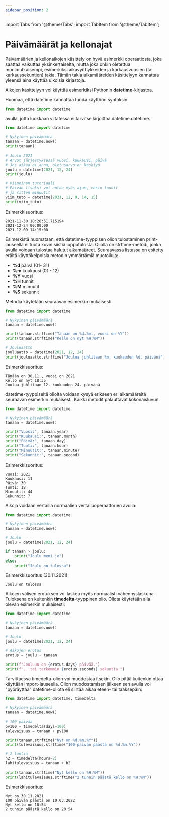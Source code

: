 ```yaml
---
sidebar_position: 2
---
```

import Tabs from '@theme/Tabs';
import TabItem from '@theme/TabItem';


# Päivämäärät ja kellonajat

Päivämäärien ja kellonaikojen käsittely on hyvä esimerkki operaatiosta, joka saattaa vaikuttaa yksinkertaiselta, mutta joka onkin oletettua monimutkaisempi, esimerkiksi aikavyöhykkeiden ja karkausvuosien (tai karkaussekuntien) takia. Tämän takia aikamääreiden käsittelyyn kannattaa yleensä aina käyttää ulkoisia kirjastoja.

Aikojen käsittelyyn voi käyttää esimerkiksi Pythonin **datetime**-kirjastoa.

Huomaa, että datetime kannattaa tuoda käyttöön syntaksin

```python 
from datetime import datetime
 ```

avulla, jotta luokkaan viitatessa ei tarvitse kirjoittaa datetime.datetime.

```python 
from datetime import datetime

# Nykyinen päivämäärä
tanaan = datetime.now()
print(tanaan)

# Joulu 2021
# Arvot järjestyksessä vuosi, kuukausi, päivä
# Jos aikaa ei anna, oletusarvo on keskiyö
joulu = datetime(2021, 12, 24)
print(joulu)

# Viimeinen tutoriaali
# Päivän lisäksi voi antaa myös ajan, ensin tunnit
# ja sitten minuutit
viim_tuto = datetime(2021, 12, 9, 14, 15)
print(viim_tuto)
 ```

Esimerkkisuoritus:
``` 
2021-11-30 18:28:51.715194
2021-12-24 00:00:00
2021-12-09 14:15:00
 ```

Esimerkistä huomataan, että datetime-tyyppisen olion tulostaminen print-lauseella ei tuota kovin siistiä lopputulosta. Oliolla on strftime-metodi, jonka avulla voidaan tulostaa halutut aikamääreet. Seuraavassa listassa on esitetty eräitä käyttökelpoisia metodin ymmärtämiä muotoiluja:

- **%d**   päivä (01- 31)
- **%m**   kuukausi (01 - 12)
- **%Y**   vuosi
- **%H**   tunnit
- **%M**   minuutit
- **%S**   sekunnit


Metodia käytetään seuraavan esimerkin mukaisesti:

```python 
from datetime import datetime

# Nykyinen päivämäärä
tanaan = datetime.now()

print(tanaan.strftime("Tänään on %d.%m., vuosi on %Y"))
print(tanaan.strftime("Kello on nyt %H:%M"))

# Jouluaatto
jouluaatto = datetime(2021, 12, 24)
print(jouluaatto.strftime("Joulua juhlitaan %m. kuukauden %d. päivänä"))
 ```

Esimerkkisuoritus:
```
Tänään on 30.11., vuosi on 2021
Kello on nyt 18:35
Joulua juhlitaan 12. kuukauden 24. päivänä
 ```

datetime-tyyppiseltä oliolta voidaan kysyä erikseen eri aikamääreitä seuraavan esimerkin mukaisesti. Kaikki metodit palauttavat kokonaisluvun.

```python 
from datetime import datetime

# Nykyinen päivämäärä
tanaan = datetime.now()

print("Vuosi:", tanaan.year)
print("Kuukausi:", tanaan.month)
print("Päivä:", tanaan.day)
print("Tunti:", tanaan.hour)
print("Minuutit:", tanaan.minute)
print("Sekunnit:", tanaan.second)
 ```

Esimerkkisuoritus:
```
Vuosi: 2021
Kuukausi: 11
Päivä: 30
Tunti: 18
Minuutit: 44
Sekunnit: 7
 ```

Aikoja voidaan vertailla normaalien vertailuoperaattorien avulla:

```python 
from datetime import datetime

# Nykyinen päivämäärä
tanaan = datetime.now()

# Joulu
joulu = datetime(2021, 12, 24)

if tanaan > joulu:
    print("Joulu meni jo")
else:
    print("Joulu on tulossa")
 ```

Esimerkkisuoritus (30.11.2021):
```
Joulu on tulossa
 ```

Aikojen välisen erotuksen voi laskea myös normaalisti vähennyslaskuna. Tuloksena on kuitenkin **timedelta**-tyyppinen olio. Oliota käytetään alla olevan esimerkin mukaisesti:

```python 
from datetime import datetime

# Nykyinen päivämäärä
tanaan = datetime.now()

# Joulu
joulu = datetime(2021, 12, 24)

# Aikojen erotus
erotus = joulu - tanaan

print(f"Jouluun on {erotus.days} päivää.")
print(f"...tai tarkemmin {erotus.seconds} sekuntia.")
 ```

Tarvittaessa timedelta-olion voi muodostaa itsekin. Olio pitää kuitenkin ottaa käyttään import-lauseella. Olion muodostamisen jälkeen sen avulla voi "pyöräyttää" datetime-oliota eli siirtää aikaa eteen- tai taaksepäin:

```python 
from datetime import datetime, timedelta

# Nykyinen päivämäärä
tanaan = datetime.now()

# 100 päivää
pv100 = timedelta(days=100)
tulevaisuus = tanaan + pv100

print(tanaan.strftime("Nyt on %d.%m.%Y"))
print(tulevaisuus.strftime("100 päivän päästä on %d.%m.%Y"))

# 2 tuntia
h2 = timedelta(hours=2)
lahitulevaisuus = tanaan + h2

print(tanaan.strftime("Nyt kello on %H:%M"))
print(lahitulevaisuus.strftime("2 tunnin päästä kello on %H:%M"))
 ```

Esimerkkisuoritus:
``` 
Nyt on 30.11.2021
100 päivän päästä on 10.03.2022
Nyt kello on 18:54
2 tunnin päästä kello on 20:54
 ```
